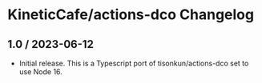 # KineticCafe/actions-dco Changelog

## 1.0 / 2023-06-12

- Initial release. This is a Typescript port of tisonkun/actions-dco set
  to use Node 16.
